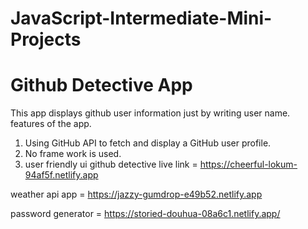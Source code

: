 # JavaScript-Intermediate-Mini-Projects
 
# Github Detective App
  This app displays github user information just by writing user name.
  features of the app.
  1. Using GitHub API to fetch and display a GitHub user profile.
  2. No frame work is used.
  3. user friendly ui
github detective live link = https://cheerful-lokum-94af5f.netlify.app

weather api app = https://jazzy-gumdrop-e49b52.netlify.app

password generator = https://storied-douhua-08a6c1.netlify.app/
